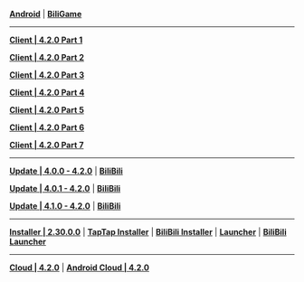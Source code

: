 **[Android](https://autopatchcn.yuanshen.com/client_app/download/Android/20231030114712_nMiBDLnfI0ibjPR1/mihoyo/yuanshen_4.2.0.apk)** | **[BiliGame](https://pkg.biligame.com/games/ys_4.2.0_18831865_18963989_20231031_114922_717f2.apk)**

---

**[Client | 4.2.0  Part 1](https://autopatchcn.yuanshen.com/client_app/download/pc_zip/20231030130954_PsW6Fr19EHxBCeKn/YuanShen_4.2.0.zip.001)**

**[Client | 4.2.0  Part 2](https://autopatchcn.yuanshen.com/client_app/download/pc_zip/20231030130954_PsW6Fr19EHxBCeKn/YuanShen_4.2.0.zip.002)**

**[Client | 4.2.0  Part 3](https://autopatchcn.yuanshen.com/client_app/download/pc_zip/20231030130954_PsW6Fr19EHxBCeKn/YuanShen_4.2.0.zip.003)**

**[Client | 4.2.0  Part 4](https://autopatchcn.yuanshen.com/client_app/download/pc_zip/20231030130954_PsW6Fr19EHxBCeKn/YuanShen_4.2.0.zip.004)**

**[Client | 4.2.0  Part 5](https://autopatchcn.yuanshen.com/client_app/download/pc_zip/20231030130954_PsW6Fr19EHxBCeKn/YuanShen_4.2.0.zip.005)**

**[Client | 4.2.0  Part 6](https://autopatchcn.yuanshen.com/client_app/download/pc_zip/20231030130954_PsW6Fr19EHxBCeKn/YuanShen_4.2.0.zip.006)**

**[Client | 4.2.0  Part 7](https://autopatchcn.yuanshen.com/client_app/download/pc_zip/20231030130954_PsW6Fr19EHxBCeKn/YuanShen_4.2.0.zip.007)**

---

**[Update | 4.0.0 - 4.2.0](https://autopatchcn.yuanshen.com/client_app/update/hk4e_cn/18/game_4.0.0_4.2.0_hdiff_xhTLzAajGrBQZE6g.zip)** | **[BiliBili](https://autopatchcn.yuanshen.com/client_app/update/hk4e_cn/17/game_4.0.0_4.2.0_hdiff_w4nKqU7NOfItHs0z.zip)**

**[Update | 4.0.1 - 4.2.0](https://autopatchcn.yuanshen.com/client_app/update/hk4e_cn/18/game_4.0.1_4.2.0_hdiff_EPUZbFgViJSATst0.zip)** | **[BiliBili](https://autopatchcn.yuanshen.com/client_app/update/hk4e_cn/17/game_4.0.1_4.2.0_hdiff_RYpTkESMVl2nfWjB.zip)**

**[Update | 4.1.0 - 4.2.0](https://autopatchcn.yuanshen.com/client_app/update/hk4e_cn/18/game_4.1.0_4.2.0_hdiff_muBp8rd2jUzsaOCg.zip)** | **[BiliBili](https://autopatchcn.yuanshen.com/client_app/update/hk4e_cn/17/game_4.1.0_4.2.0_hdiff_JwkPXTgmKUjoB5Yf.zip)**

---

**[Installer | 2.30.0.0](https://autopatchcn.yuanshen.com/client_app/download/launcher/20231026165011_31JrRLv7IPd4QbTX/mihoyo/yuanshen_setup_20231018115430.exe)** | **[TapTap Installer](https://autopatchcn.yuanshen.com/client_app/download/launcher/20231026165011_31JrRLv7IPd4QbTX/taptap/yuanshen_setup_20231018115606.exe)** | **[BiliBili Installer](https://pkg.biligame.com/games/yuanshen_setup_20231018104231/279016/yuanshen_setup_20231018104231.exe)** | **[Launcher](https://autopatchcn.yuanshen.com/client_app/update/hk4e_cn/18/update_20231018190836_efa9c2f5iSdExQCq.zip)** | **[BiliBili Launcher](https://autopatchcn.yuanshen.com/client_app/update/hk4e_cn/17/update_20231018114848_efa9c2f5t7heoacF.zip)**

-----

**[Cloud | 4.2.0](https://autopatchcn.yuanshen.com/client_app/download/cloudgame/pc/20231030180101_PHhNgJrC9cK6xCuT/cypcmihoyo/yscloud_4.2.0.exe)** | **[Android Cloud | 4.2.0](https://autopatchcn.yuanshen.com/client_app/download/cloudgame/android/20231030180139_acIGEdvBLStfQiTq/cymiyoushe/yscloud_4.2.0.apk)**
